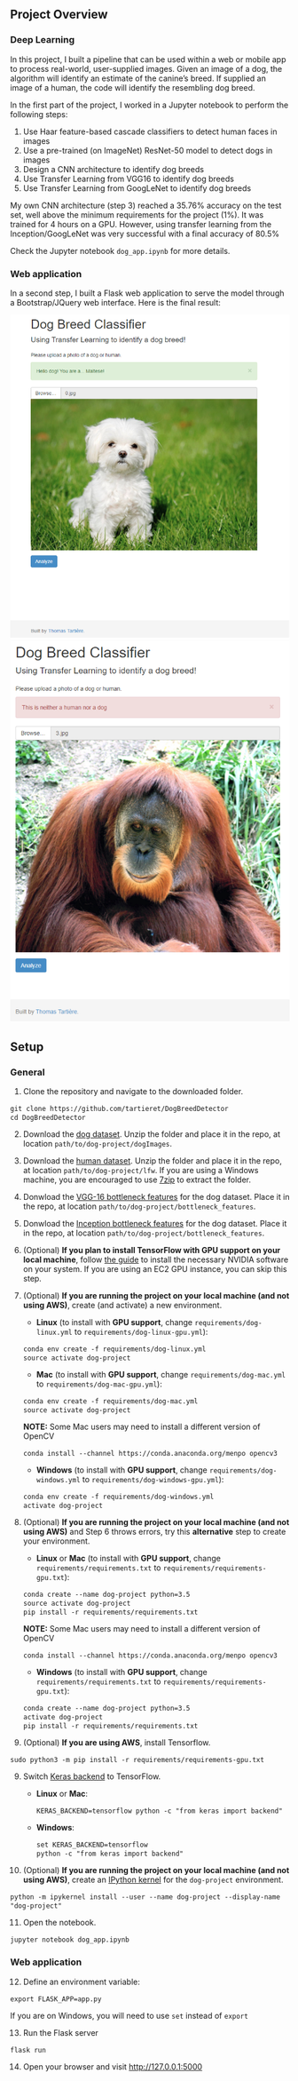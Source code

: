 [//]: # (Image References)

[image1]: ./images/sample_dog_output.png "Sample Output"
[image2]: ./images/vgg16_model.png "VGG-16 Model Keras Layers"
[image3]: ./images/vgg16_model_draw.png "VGG16 Model Figure"
[image4]: ./app_screenshots/screenshot1.png "AppScreenshot1"
[image5]: ./app_screenshots/screenshot2.png "AppScreenshot2"

## Project Overview

### Deep Learning

In this project, I built a pipeline that can be used within a web or mobile app to process real-world, user-supplied images. Given an image of a dog, the algorithm will identify an estimate of the canine’s breed. If supplied an image of a human, the code will identify the resembling dog breed.

In the first part of the project, I worked in a Jupyter notebook to perform the following steps:
1. Use Haar feature-based cascade classifiers to detect human faces in images
2. Use a pre-trained (on ImageNet) ResNet-50 model to detect dogs in images
3. Design a CNN architecture to identify dog breeds
4. Use Transfer Learning from VGG16 to identify dog breeds
5. Use Transfer Learning from GoogLeNet to identify dog breeds

My own CNN architecture (step 3) reached a 35.76% accuracy on the test set, well above the minimum requirements for the project (1%). It was trained for 4 hours on a GPU. However, using transfer learning from the Inception/GoogLeNet was very successful with a final accuracy of 80.5%

Check the Jupyter notebook ```dog_app.ipynb``` for more details.

### Web application

In a second step, I built a Flask web application to serve the model through a Bootstrap/JQuery web interface. Here is the final result:

![Web application][image4]
![Web application][image5]

## Setup

### General

1. Clone the repository and navigate to the downloaded folder.
``` 
git clone https://github.com/tartieret/DogBreedDetector
cd DogBreedDetector
```

2. Download the [dog dataset](https://s3-us-west-1.amazonaws.com/udacity-aind/dog-project/dogImages.zip). Unzip the folder and place it in the repo, at location `path/to/dog-project/dogImages`.

3. Download the [human dataset](https://s3-us-west-1.amazonaws.com/udacity-aind/dog-project/lfw.zip). Unzip the folder and place it in the repo, at location `path/to/dog-project/lfw`. If you are using a Windows machine, you are encouraged to use [7zip](http://www.7-zip.org/) to extract the folder.

4. Donwload the [VGG-16 bottleneck features](https://s3-us-west-1.amazonaws.com/udacity-aind/dog-project/DogVGG16Data.npz) for the dog dataset. Place it in the repo, at location `path/to/dog-project/bottleneck_features`.

4. Donwload the [Inception bottleneck features](https://s3-us-west-1.amazonaws.com/udacity-aind/dog-project/DogInceptionV3Data.npz) for the dog dataset. Place it in the repo, at location `path/to/dog-project/bottleneck_features`.

5. (Optional) __If you plan to install TensorFlow with GPU support on your local machine__, follow [the guide](https://www.tensorflow.org/install/) to install the necessary NVIDIA software on your system. If you are using an EC2 GPU instance, you can skip this step.

6. (Optional) **If you are running the project on your local machine (and not using AWS)**, create (and activate) a new environment.

    - __Linux__ (to install with __GPU support__, change `requirements/dog-linux.yml` to `requirements/dog-linux-gpu.yml`):
    ```
    conda env create -f requirements/dog-linux.yml
    source activate dog-project
    ```
    - __Mac__ (to install with __GPU support__, change `requirements/dog-mac.yml` to `requirements/dog-mac-gpu.yml`):
    ```
    conda env create -f requirements/dog-mac.yml
    source activate dog-project
    ```
    **NOTE:** Some Mac users may need to install a different version of OpenCV
    ```
    conda install --channel https://conda.anaconda.org/menpo opencv3
    ```
    - __Windows__ (to install with __GPU support__, change `requirements/dog-windows.yml` to `requirements/dog-windows-gpu.yml`):
    ```
    conda env create -f requirements/dog-windows.yml
    activate dog-project
    ```

7. (Optional) **If you are running the project on your local machine (and not using AWS)** and Step 6 throws errors, try this __alternative__ step to create your environment.

    - __Linux__ or __Mac__ (to install with __GPU support__, change `requirements/requirements.txt` to `requirements/requirements-gpu.txt`):
    ```
    conda create --name dog-project python=3.5
    source activate dog-project
    pip install -r requirements/requirements.txt
    ```
    **NOTE:** Some Mac users may need to install a different version of OpenCV
    ```
    conda install --channel https://conda.anaconda.org/menpo opencv3
    ```
    - __Windows__ (to install with __GPU support__, change `requirements/requirements.txt` to `requirements/requirements-gpu.txt`):
    ```
    conda create --name dog-project python=3.5
    activate dog-project
    pip install -r requirements/requirements.txt
    ```
    
8. (Optional) **If you are using AWS**, install Tensorflow.
```
sudo python3 -m pip install -r requirements/requirements-gpu.txt
```
    
9. Switch [Keras backend](https://keras.io/backend/) to TensorFlow.
    - __Linux__ or __Mac__:
        ```
        KERAS_BACKEND=tensorflow python -c "from keras import backend"
        ```
    - __Windows__:
        ```
        set KERAS_BACKEND=tensorflow
        python -c "from keras import backend"
        ```

10. (Optional) **If you are running the project on your local machine (and not using AWS)**, create an [IPython kernel](http://ipython.readthedocs.io/en/stable/install/kernel_install.html) for the `dog-project` environment.
```
python -m ipykernel install --user --name dog-project --display-name "dog-project"
```

11. Open the notebook.
```
jupyter notebook dog_app.ipynb
```

### Web application

12. Define an environment variable:
```
export FLASK_APP=app.py
```
If you are on Windows, you will need to use ```set``` instead of ``export``

13. Run the Flask server
```
flask run
```
14. Open your browser and visit http://127.0.0.1:5000
